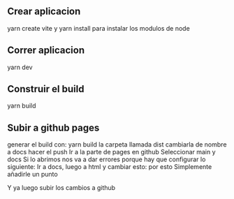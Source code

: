## Crear aplicacion
yarn create vite y yarn install para instalar los modulos de node

## Correr aplicacion
yarn dev

## Construir el build
yarn build

## Subir a github pages
generar el build con: yarn build
la carpeta llamada dist cambiarla de nombre a docs
hacer el push
Ir a la parte de pages en github
Seleccionar main y docs
Si lo abrimos nos va a dar errores porque hay que configurar lo siguiente:
Ir a docs, luego a html y cambiar esto:
    <script type="module" crossorigin src="/assets/index.c8ebc99f.js"></script>
    <link rel="stylesheet" href="/assets/index.36afc740.css">
por esto
    <script type="module" crossorigin src="./assets/index.c8ebc99f.js"></script>
    <link rel="stylesheet" href="./assets/index.36afc740.css">
Simplemente añadirle un punto

Y ya luego subir los cambios a github